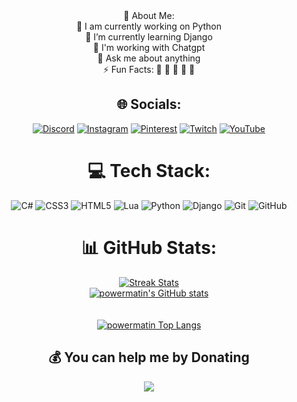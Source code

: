 <div align="center">
💫 About Me: <br>
🏢 I am currently working on Python <br> 🌱 I’m currently learning Django <br> 🤝 I'm working with Chatgpt <br>💬 Ask me about anything <br>⚡ Fun Facts: 🍕 🏉 🏏 🎥 🚞


## 🌐 Socials:
[![Discord](https://img.shields.io/badge/Discord-%237289DA.svg?logo=discord&logoColor=white)](https://discord.gg/gGzEK7AHYE) 
[![Instagram](https://img.shields.io/badge/Instagram-%23E4405F.svg?logo=Instagram&logoColor=white)](https://instagram.com/powermatin) 
[![Pinterest](https://img.shields.io/badge/Pinterest-%23E60023.svg?logo=Pinterest&logoColor=white)](https://pinterest.com/matinshahabadi3) 
[![Twitch](https://img.shields.io/badge/Twitch-%239146FF.svg?logo=Twitch&logoColor=white)](https://twitch.tv/powermatin) 
[![YouTube](https://img.shields.io/badge/YouTube-%23FF0000.svg?logo=YouTube&logoColor=white)](https://youtube.com/@powermatin) 

# 💻 Tech Stack:
![C#](https://img.shields.io/badge/c%23-%23239120.svg?style=flat&logo=csharp&logoColor=white) 
![CSS3](https://img.shields.io/badge/css3-%231572B6.svg?style=flat&logo=css3&logoColor=white) 
![HTML5](https://img.shields.io/badge/html5-%23E34F26.svg?style=flat&logo=html5&logoColor=white) 
![Lua](https://img.shields.io/badge/lua-%232C2D72.svg?style=flat&logo=lua&logoColor=white) 
![Python](https://img.shields.io/badge/python-3670A0?style=flat&logo=python&logoColor=ffdd54) 
![Django](https://img.shields.io/badge/django-%23092E20.svg?style=flat&logo=django&logoColor=white) 
![Git](https://img.shields.io/badge/git-%23F05033.svg?style=flat&logo=git&logoColor=white) 
![GitHub](https://img.shields.io/badge/github-%23121011.svg?style=flat&logo=github&logoColor=white)

# 📊 GitHub Stats:
<div align="center">
  <a href="#">
    <img src="https://github-readme-streak-stats.herokuapp.com/?user=power0matin&theme=codeSTACKr&hide_border=false" alt="Streak Stats">
  </a>
</div>
<div align="center">
    <a href="#">
  <img src="https://github-readme-stats.vercel.app/api?username=power0matin&theme=codeSTACKr&hide_border=false&include_all_commits=false&count_private=false" alt="powermatin's GitHub stats">
</div>
<br>
<div align="center">
<br>
  <a href="#"> 
    <img src="https://github-readme-stats.vercel.app/api/top-langs/?username=power0matin&theme=codeSTACKr&hide_border=false&include_all_commits=false&count_private=false&layout=compact" alt="powermatin Top Langs">
  </a>
</div>




  ## 💰 You can help me by Donating
<a href="https://www.coffeebede.com/powermatin"><img class="img-fluid" src="https://coffeebede.ir/DashboardTemplateV2/app-assets/images/banner/default-yellow.svg" /></a>  
<!-- Proudly created with GPRM ( https://gprm.itsvg.in ) -->
</div>
